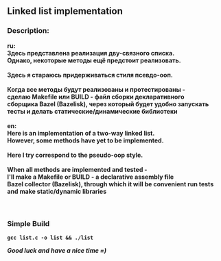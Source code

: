 ## Linked list implementation

### Description:

<b>ru:<b><br>
Здесь представлена реализация дву-связного списка.<br>
Однако, некоторые методы ещё предстоит реализовать.<br>
<br>
Здесь я стараюсь придерживаться стиля псевдо-ооп.<br>
<br>
Когда все методы будут реализованы и протестированы -<br>
сделаю Makefile или BUILD - файл сборки декларативного<br>
сборщика Bazel (Bazelisk), через который будет удобно 
запускать тесты и делать статические/динамические библиотеки<br>
<br>
<b>en:<b><br>
Here is an implementation of a two-way linked list.<br>
However, some methods have yet to be implemented.<br>
<br>
Here I try correspond to the pseudo-oop style.<br>
<br>
When all methods are implemented and tested -<br>
I'll make a Makefile or BUILD - a declarative assembly file<br>
Bazel collector (Bazelisk), through which it will be convenient
run tests and make static/dynamic libraries<br>
<br>
<br>

### Simple Build
```
gcc list.c -o list && ./list
```
<i>Good luck and have a nice time =)</i>